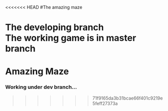 <<<<<<< HEAD
#The amazing maze

The developing branch  
The working game is in master branch
=======
# **Amazing Maze**
### Working under dev branch...
>>>>>>> 71f9165da3b31bcae66f401c9219e5feff27373a
